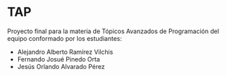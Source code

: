 # TAP
Proyecto final para la materia de Tópicos Avanzados de Programación del equipo
conformado por los estudiantes:

* Alejandro Alberto Ramírez Vilchis
* Fernando Josué Pinedo Orta
* Jesús Orlando Alvarado Pérez